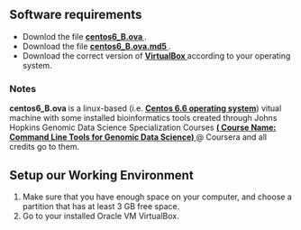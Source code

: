 ## Software requirements
<ul>
  <li> Downlod the file <a href="https://drive.google.com/file/d/1xZ5i9Rc0bPgqkb7mqEqj1fWUNf2J6PxL/view?usp=sharing"> <b> centos6_B.ova </b></a> .</li>
  <li> Download the file <a href="https://drive.google.com/file/d/1N56BTgcKwpWlC_NZPfH9Iy6vg3iFTGTj/view?usp=sharing"> <b> centos6_B.ova.md5 </b></a> .</li>
  <li> Download the correct version of <a href="https://www.virtualbox.org/wiki/Downloads"><b> VirtualBox </b></a> according to your operating system. </li>
</ul>

### Notes
<b> centos6_B.ova </b> is a linux-based (i.e. <a href="https://en.wikipedia.org/wiki/CentOS"> <b> Centos 6.6 operating system</b><a>) vitual machine with some installed bioinformatics tools created through Johns Hopkins Genomic Data Science Specialization Courses <a href="https://www.coursera.org/learn/genomic-tools/supplement/OyZzQ/vmbox-download-instructions"> <b> ( Course Name: Command Line Tools for Genomic Data Science)  </b> </a> @ Coursera and all credits go to them. 
  
  ## Setup our Working Environment 
  <ol>
  <li> Make sure that you have enough space on your computer, and choose a partition that has at least 3 GB free space. </li>
  <li> Go to your installed Oracle VM VirtualBox.  </li>
  
  
  
  
  </ol>
  

